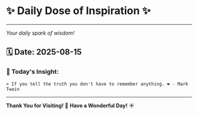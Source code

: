 # ✨ Daily Dose of Inspiration ✨

--- 

_Your daily spark of wisdom!_

## 🗓️ Date: **2025-08-15**

### 💬 Today's Insight:
```
> If you tell the truth you don't have to remember anything. ❤️ - Mark Twain
```

--- 

**Thank You for Visiting!** 🙏
**Have a Wonderful Day!** ☀️
